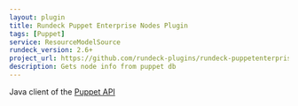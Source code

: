 ```yaml
---
layout: plugin
title: Rundeck Puppet Enterprise Nodes Plugin
tags: [Puppet]
service: ResourceModelSource
rundeck_version: 2.6+
project_url: https://github.com/rundeck-plugins/rundeck-puppetenterprise-nodes-plugin
description: Gets node info from puppet db
---
```


Java client of the [Puppet API](https://docs.puppetlabs.com/puppetdb/latest/api/query/v4/nodes.html)


